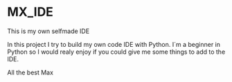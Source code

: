 # MX_IDE
This is my own selfmade IDE

In this project I try to build my own code IDE with Python.
I´m a beginner in Python so I would realy enjoy if you could give me some things to add to the IDE.

All the best
  Max
